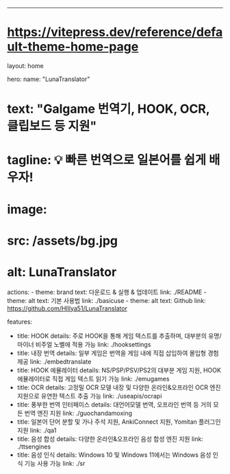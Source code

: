 ---
# https://vitepress.dev/reference/default-theme-home-page
layout: home

hero:
  name: "LunaTranslator"
  # text: "Galgame 번역기, HOOK, OCR, 클립보드 등 지원"
  # tagline: 💡 빠른 번역으로 일본어를 쉽게 배우자!
  # image:
  #   src: /assets/bg.jpg
  #   alt: LunaTranslator
  actions:
    - theme: brand
      text: 다운로드 & 실행 & 업데이트
      link: ./README
    - theme: alt
      text: 기본 사용법
      link: ./basicuse
    - theme: alt
      text: Github
      link: https://github.com/HIllya51/LunaTranslator

features:
  - title: HOOK
    details: 주로 HOOK을 통해 게임 텍스트를 추출하며, 대부분의 유명/마이너 비주얼 노벨에 적용 가능
    link: ./hooksettings
  - title: 내장 번역
    details: 일부 게임은 번역을 게임 내에 직접 삽입하여 몰입형 경험 제공
    link: ./embedtranslate
  - title: HOOK 에뮬레이터
    details: NS/PSP/PSV/PS2의 대부분 게임 지원, HOOK 에뮬레이터로 직접 게임 텍스트 읽기 가능
    link: ./emugames
  - title: OCR
    details: 고정밀 OCR 모델 내장 및 다양한 온라인&오프라인 OCR 엔진 지원으로 유연한 텍스트 추출 가능
    link: ./useapis/ocrapi
  - title: 풍부한 번역 인터페이스
    details: 대언어모델 번역, 오프라인 번역 등 거의 모든 번역 엔진 지원
    link: ./guochandamoxing
  - title: 일본어 단어 분할 및 가나 주석 지원, AnkiConnect 지원, Yomitan 플러그인 지원
    link: ./qa1
  - title: 음성 합성
    details: 다양한 온라인&오프라인 음성 합성 엔진 지원
    link: ./ttsengines
  - title: 음성 인식
    details: Windows 10 및 Windows 11에서는 Windows 음성 인식 기능 사용 가능
    link: ./sr

